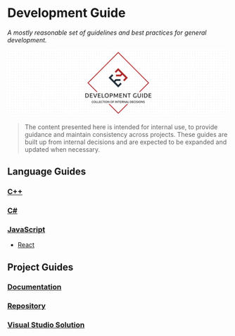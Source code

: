 # Development Guide

_A mostly reasonable set of guidelines and best practices for general development._

![Development Guide](./docs/.assets/project-title.png)

> The content presented here is intended for internal use, to provide guidance and maintain consistency across projects. These guides are built up from internal decisions and are expected to be expanded and updated when necessary.

## Language Guides

### [C++](./src/cpp)

### [C#](./src/csharp)

### [JavaScript](./src/javascript)

- [React](./src/javascript/react)

## Project Guides

### [Documentation](./src/documentation)

### [Repository](./src/repository)

### [Visual Studio Solution](./src/visual-studio-solution)
